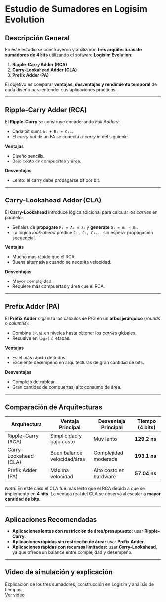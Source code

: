 # Estudio de Sumadores en Logisim Evolution

## Descripción General
En este estudio se construyeron y analizaron **tres arquitecturas de sumadores de 4 bits** utilizando el software **Logisim Evolution**:  

1. **Ripple-Carry Adder (RCA)**  
2. **Carry-Lookahead Adder (CLA)**  
3. **Prefix Adder (PA)**  

El objetivo es comparar **ventajas, desventajas y rendimiento temporal** de cada diseño para entender sus aplicaciones prácticas.

---

## Ripple-Carry Adder (RCA)
El **Ripple-Carry** se construye encadenando *Full Adders*:  
- Cada bit suma `Aᵢ + Bᵢ + Cᵢₙ`.  
- El *carry out* de un FA se conecta al *carry in* del siguiente.  

**Ventajas**  
- Diseño sencillo.  
- Bajo costo en compuertas y área.  

**Desventajas**  
- Lento: el carry debe propagarse bit por bit.  

---

## Carry-Lookahead Adder (CLA)
El **Carry-Lookahead** introduce lógica adicional para calcular los *carries* en paralelo:  
- Señales de **propagate** `Pᵢ = Aᵢ ⊕ Bᵢ` y **generate** `Gᵢ = Aᵢ · Bᵢ`.  
- La lógica *look-ahead* predice `C₁, C₂, C₃...` sin esperar propagación secuencial.  

**Ventajas**  
- Mucho más rápido que el RCA.  
- Buena alternativa cuando se necesita velocidad.  

**Desventajas**  
- Mayor complejidad.  
- Requiere más compuertas y área que el RCA.  

---

## Prefix Adder (PA)
El **Prefix Adder** organiza los cálculos de P/G en un **árbol jerárquico** (*rounds* o *columns*):  
- Combina `(P,G)` en niveles hasta obtener los *carries* globales.  
- Resuelve en `log₂(n)` etapas.  

**Ventajas**  
- Es el más rápido de todos.  
- Excelente desempeño en arquitecturas de gran cantidad de bits.  

**Desventajas**  
- Complejo de cablear.  
- Gran cantidad de compuertas, alto consumo de área.  

---

## Comparación de Arquitecturas
| Arquitectura        | Ventaja Principal       | Desventaja Principal       | Tiempo (4 bits) |
|---------------------|-------------------------|----------------------------|-----------------|
| Ripple-Carry (RCA)  | Simplicidad y bajo costo | Muy lento                  | **129.2 ns**    |
| Carry-Lookahead (CLA)| Buen balance velocidad/área | Complejidad moderada   | **193.1 ns**    |
| Prefix Adder (PA)   | Máxima velocidad         | Alto costo en hardware     | **57.04 ns**    |

*Nota:* En este caso el CLA fue más lento que el RCA debido a que se implementó en **4 bits**. La ventaja real del CLA se observa al escalar a **mayor cantidad de bits**.  

---

## Aplicaciones Recomendadas
- **Aplicaciones lentas con restricción de área/presupuesto:** usar **Ripple-Carry**.  
- **Aplicaciones rápidas sin restricción de área:** usar **Prefix Adder**.  
- **Aplicaciones rápidas con recursos limitados:** usar **Carry-Lookahead**, ya que ofrece un balance entre complejidad y desempeño.  

---

## Video de simulación y explicación
Explicación de los tres sumadores, construcción en Logisim y análisis de tiempos:  
[Ver video](https://youtu.be/dz2VMQQZ2Hw)
